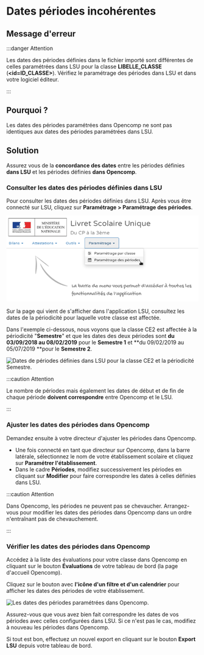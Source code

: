 # Dates périodes incohérentes

## Message d'erreur

:::danger Attention

Les dates des périodes définies dans le fichier importé sont différentes de celles paramétrées dans LSU pour la classe **LIBELLE_CLASSE** (**\<id=ID_CLASSE>**). Vérifiez le paramétrage des périodes dans LSU et dans votre logiciel éditeur.

:::


## Pourquoi ?

Les dates des périodes paramétrées dans Opencomp ne sont pas identiques aux dates des périodes paramétrées dans LSU.

## Solution

Assurez vous de la **concordance des dates** entre les périodes définies **dans LSU** et les périodes définies **dans Opencomp**.

### Consulter les dates des périodes définies dans LSU

Pour consulter les dates des périodes définies dans LSU. Après vous être connecté sur LSU, cliquez sur **Paramétrage **>** Paramétrage des périodes**.

![Le menu d'accès de l'application LSU permettant de paramétrer les périodes.](../../.gitbook/assets/periodes.png)


Sur la page qui vient de s'afficher dans l'application LSU, consultez les dates de la périodicité pour laquelle votre classe est affectée.

Dans l'exemple ci-dessous, nous voyons que la classe CE2 est affectée à la périodicité "**Semestre**" et que les dates des deux périodes sont **du 03/09/2018 au 08/02/2019** pour le **Semestre 1** et **du 09/02/2019 au 05/07/2019 **pour le **Semestre 2**.

![Dates de périodes définies dans LSU pour la classe CE2 et la périodicité Semestre.](../../.gitbook/assets/classepériodes.png)

:::caution Attention


Le nombre de périodes mais également les dates de début et de fin de chaque période **doivent correspondre** entre Opencomp et le LSU.

:::

### Ajuster les dates des périodes dans Opencomp

Demandez ensuite à votre directeur d'ajuster les périodes dans Opencomp.

* Une fois connecté en tant que directeur sur Opencomp, dans la barre latérale, sélectionnez le nom de votre établissement scolaire et cliquez sur **Paramétrer l'établissement**.
* Dans le cadre **Périodes**, modifiez successivement les périodes en cliquant sur **Modifier** pour faire correspondre les dates à celles définies dans LSU.

:::caution Attention

Dans Opencomp, les périodes ne peuvent pas se chevaucher. Arrangez-vous pour modifier les dates des périodes dans Opencomp dans un ordre n'entraînant pas de chevauchement.

:::

### Vérifier les dates des périodes dans Opencomp

Accédez à la liste des évaluations pour votre classe dans Opencomp en cliquant sur le bouton **Évaluations** de votre tableau de bord (la page d'accueil Opencomp).

Cliquez sur le bouton avec **l'icône d'un filtre et d'un calendrier** pour afficher les dates des périodes de votre établissement.

![Les dates des périodes paramétrées dans Opencomp.](../../.gitbook/assets/périodes_opencomp.png)

Assurez-vous que vous avez bien fait correspondre les dates de vos périodes avec celles configurées dans LSU. Si ce n'est pas le cas, modifiez à nouveau les périodes dans Opencomp.

Si tout est bon, effectuez un nouvel export en cliquant sur le bouton **Export LSU** depuis votre tableau de bord.
